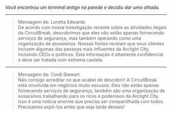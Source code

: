 _Você encontrou um terminal antigo na parede e decidiu dar uma olhada._

---

> Mensagem de: Loretta Edwards  
> De acordo com nossa investigação recente sobre as atividades ilegais da CircuitBreak, descobrimos que eles não estão apenas fornecendo serviços de segurança, mas também operando como uma organização de assassinos. Nossas fontes revelam que seus clientes incluem algumas das pessoas mais influentes da Arclight City, incluindo CEOs e políticos. Esta informação é altamente confidencial e deve ser tratada com extrema cautela.

---

> Mensagem de: Cordi Stewart  
> Não consigo acreditar no que acabei de descobrir! A CircuitBreak está envolvida em negócios muito escusos. Eles não estão apenas fornecendo serviços de segurança, também são uma organização de assassinos trabalhando para os ricos e poderosos da Arclight City. Isso é uma notícia enorme que precisa ser compartilhada com todos. Precisamos expô-los antes que seja tarde demais!
